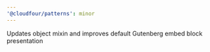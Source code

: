 ```yaml
---
'@cloudfour/patterns': minor
---
```


Updates object mixin and improves default Gutenberg embed block presentation
